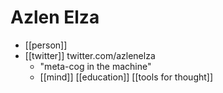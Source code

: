 # Azlen Elza

- [[person]]
- [[twitter]] twitter.com/azlenelza
  - "meta-cog in the machine"
  - [[mind]] [[education]] [[tools for thought]]


